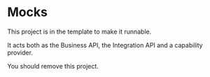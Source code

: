 ﻿# Mocks

This project is in the template to make it runnable.

It acts both as the Business API, the Integration API and a capability provider.

You should remove this project.
